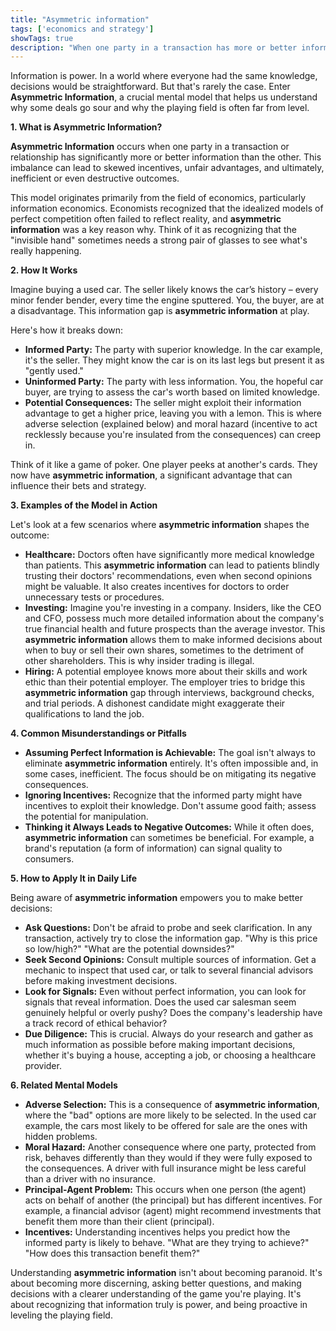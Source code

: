 ```yaml
---
title: "Asymmetric information"
tags: ['economics and strategy']
showTags: true
description: "When one party in a transaction has more or better information than the other, creating imbalances that can distort markets."
---
```



Information is power. In a world where everyone had the same knowledge, decisions would be straightforward. But that's rarely the case. Enter **Asymmetric Information**, a crucial mental model that helps us understand why some deals go sour and why the playing field is often far from level.

**1. What is Asymmetric Information?**

**Asymmetric Information** occurs when one party in a transaction or relationship has significantly more or better information than the other. This imbalance can lead to skewed incentives, unfair advantages, and ultimately, inefficient or even destructive outcomes.

This model originates primarily from the field of economics, particularly information economics. Economists recognized that the idealized models of perfect competition often failed to reflect reality, and **asymmetric information** was a key reason why. Think of it as recognizing that the "invisible hand" sometimes needs a strong pair of glasses to see what's really happening.

**2. How It Works**

Imagine buying a used car. The seller likely knows the car’s history – every minor fender bender, every time the engine sputtered. You, the buyer, are at a disadvantage. This information gap is **asymmetric information** at play.

Here's how it breaks down:

*   **Informed Party:** The party with superior knowledge. In the car example, it's the seller. They might know the car is on its last legs but present it as "gently used."
*   **Uninformed Party:** The party with less information. You, the hopeful car buyer, are trying to assess the car's worth based on limited knowledge.
*   **Potential Consequences:** The seller might exploit their information advantage to get a higher price, leaving you with a lemon. This is where adverse selection (explained below) and moral hazard (incentive to act recklessly because you're insulated from the consequences) can creep in.

Think of it like a game of poker. One player peeks at another's cards. They now have **asymmetric information**, a significant advantage that can influence their bets and strategy.

**3. Examples of the Model in Action**

Let's look at a few scenarios where **asymmetric information** shapes the outcome:

*   **Healthcare:** Doctors often have significantly more medical knowledge than patients. This **asymmetric information** can lead to patients blindly trusting their doctors' recommendations, even when second opinions might be valuable. It also creates incentives for doctors to order unnecessary tests or procedures.
*   **Investing:** Imagine you're investing in a company. Insiders, like the CEO and CFO, possess much more detailed information about the company's true financial health and future prospects than the average investor. This **asymmetric information** allows them to make informed decisions about when to buy or sell their own shares, sometimes to the detriment of other shareholders. This is why insider trading is illegal.
*   **Hiring:** A potential employee knows more about their skills and work ethic than their potential employer. The employer tries to bridge this **asymmetric information** gap through interviews, background checks, and trial periods. A dishonest candidate might exaggerate their qualifications to land the job.

**4. Common Misunderstandings or Pitfalls**

*   **Assuming Perfect Information is Achievable:** The goal isn't always to eliminate **asymmetric information** entirely. It's often impossible and, in some cases, inefficient. The focus should be on mitigating its negative consequences.
*   **Ignoring Incentives:** Recognize that the informed party might have incentives to exploit their knowledge. Don't assume good faith; assess the potential for manipulation.
*   **Thinking it Always Leads to Negative Outcomes:** While it often does, **asymmetric information** can sometimes be beneficial. For example, a brand's reputation (a form of information) can signal quality to consumers.

**5. How to Apply It in Daily Life**

Being aware of **asymmetric information** empowers you to make better decisions:

*   **Ask Questions:** Don't be afraid to probe and seek clarification. In any transaction, actively try to close the information gap. "Why is this price so low/high?" "What are the potential downsides?"
*   **Seek Second Opinions:** Consult multiple sources of information. Get a mechanic to inspect that used car, or talk to several financial advisors before making investment decisions.
*   **Look for Signals:** Even without perfect information, you can look for signals that reveal information. Does the used car salesman seem genuinely helpful or overly pushy? Does the company's leadership have a track record of ethical behavior?
*   **Due Diligence:** This is crucial. Always do your research and gather as much information as possible before making important decisions, whether it's buying a house, accepting a job, or choosing a healthcare provider.

**6. Related Mental Models**

*   **Adverse Selection:** This is a consequence of **asymmetric information**, where the "bad" options are more likely to be selected. In the used car example, the cars most likely to be offered for sale are the ones with hidden problems.
*   **Moral Hazard:** Another consequence where one party, protected from risk, behaves differently than they would if they were fully exposed to the consequences. A driver with full insurance might be less careful than a driver with no insurance.
*   **Principal-Agent Problem:** This occurs when one person (the agent) acts on behalf of another (the principal) but has different incentives. For example, a financial advisor (agent) might recommend investments that benefit them more than their client (principal).
*   **Incentives:** Understanding incentives helps you predict how the informed party is likely to behave. "What are they trying to achieve?" "How does this transaction benefit them?"

Understanding **asymmetric information** isn't about becoming paranoid. It's about becoming more discerning, asking better questions, and making decisions with a clearer understanding of the game you're playing. It's about recognizing that information truly is power, and being proactive in leveling the playing field.

